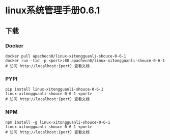 # linux系统管理手册0.6.1

## 下载

### Docker

```
docker pull apachecn0/linux-xitongguanli-shouce-0-6-1
docker run -tid -p <port>:80 apachecn0/linux-xitongguanli-shouce-0-6-1
# 访问 http://localhost:{port} 查看文档
```

### PYPI

```
pip install linux-xitongguanli-shouce-0-6-1
linux-xitongguanli-shouce-0-6-1 <port>
# 访问 http://localhost:{port} 查看文档
```

### NPM

```
npm install -g linux-xitongguanli-shouce-0-6-1
linux-xitongguanli-shouce-0-6-1 <port>
# 访问 http://localhost:{port} 查看文档
```